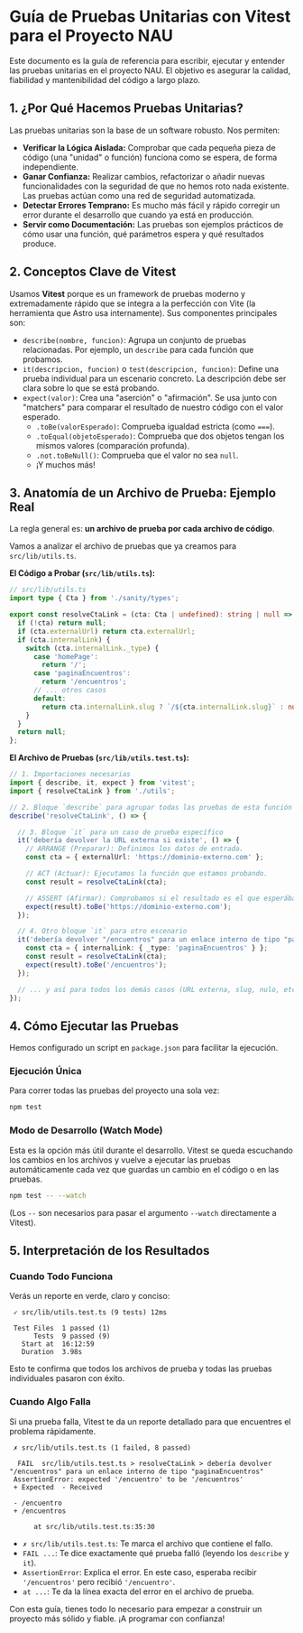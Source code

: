 # Guía de Pruebas Unitarias con Vitest para el Proyecto NAU

Este documento es la guía de referencia para escribir, ejecutar y entender las pruebas unitarias en el proyecto NAU. El objetivo es asegurar la calidad, fiabilidad y mantenibilidad del código a largo plazo.

## 1. ¿Por Qué Hacemos Pruebas Unitarias?

Las pruebas unitarias son la base de un software robusto. Nos permiten:

-   **Verificar la Lógica Aislada:** Comprobar que cada pequeña pieza de código (una "unidad" o función) funciona como se espera, de forma independiente.
-   **Ganar Confianza:** Realizar cambios, refactorizar o añadir nuevas funcionalidades con la seguridad de que no hemos roto nada existente. Las pruebas actúan como una red de seguridad automatizada.
-   **Detectar Errores Temprano:** Es mucho más fácil y rápido corregir un error durante el desarrollo que cuando ya está en producción.
-   **Servir como Documentación:** Las pruebas son ejemplos prácticos de cómo usar una función, qué parámetros espera y qué resultados produce.

## 2. Conceptos Clave de Vitest

Usamos **Vitest** porque es un framework de pruebas moderno y extremadamente rápido que se integra a la perfección con Vite (la herramienta que Astro usa internamente). Sus componentes principales son:

-   `describe(nombre, funcion)`: Agrupa un conjunto de pruebas relacionadas. Por ejemplo, un `describe` para cada función que probamos.
-   `it(descripcion, funcion)` o `test(descripcion, funcion)`: Define una prueba individual para un escenario concreto. La descripción debe ser clara sobre lo que se está probando.
-   `expect(valor)`: Crea una "aserción" o "afirmación". Se usa junto con "matchers" para comparar el resultado de nuestro código con el valor esperado.
    -   `.toBe(valorEsperado)`: Comprueba igualdad estricta (como `===`).
    -   `.toEqual(objetoEsperado)`: Comprueba que dos objetos tengan los mismos valores (comparación profunda).
    -   `.not.toBeNull()`: Comprueba que el valor no sea `null`.
    -   ¡Y muchos más!

## 3. Anatomía de un Archivo de Prueba: Ejemplo Real

La regla general es: **un archivo de prueba por cada archivo de código**.

Vamos a analizar el archivo de pruebas que ya creamos para `src/lib/utils.ts`.

**El Código a Probar (`src/lib/utils.ts`):**

```typescript
// src/lib/utils.ts
import type { Cta } from './sanity/types';

export const resolveCtaLink = (cta: Cta | undefined): string | null => {
  if (!cta) return null;
  if (cta.externalUrl) return cta.externalUrl;
  if (cta.internalLink) {
    switch (cta.internalLink._type) {
      case 'homePage':
        return '/';
      case 'paginaEncuentros':
        return '/encuentros';
      // ... otros casos
      default:
        return cta.internalLink.slug ? `/${cta.internalLink.slug}` : null;
    }
  }
  return null;
};
```

**El Archivo de Pruebas (`src/lib/utils.test.ts`):**

```typescript
// 1. Importaciones necesarias
import { describe, it, expect } from 'vitest';
import { resolveCtaLink } from './utils';

// 2. Bloque `describe` para agrupar todas las pruebas de esta función
describe('resolveCtaLink', () => {

  // 3. Bloque `it` para un caso de prueba específico
  it('debería devolver la URL externa si existe', () => {
    // ARRANGE (Preparar): Definimos los datos de entrada.
    const cta = { externalUrl: 'https://dominio-externo.com' };

    // ACT (Actuar): Ejecutamos la función que estamos probando.
    const result = resolveCtaLink(cta);

    // ASSERT (Afirmar): Comprobamos si el resultado es el que esperábamos.
    expect(result).toBe('https://dominio-externo.com');
  });

  // 4. Otro bloque `it` para otro escenario
  it('debería devolver "/encuentros" para un enlace interno de tipo "paginaEncuentros"', () => {
    const cta = { internalLink: { _type: 'paginaEncuentros' } };
    const result = resolveCtaLink(cta);
    expect(result).toBe('/encuentros');
  });

  // ... y así para todos los demás casos (URL externa, slug, nulo, etc.)
});
```

## 4. Cómo Ejecutar las Pruebas

Hemos configurado un script en `package.json` para facilitar la ejecución.

### Ejecución Única

Para correr todas las pruebas del proyecto una sola vez:

```bash
npm test
```

### Modo de Desarrollo (Watch Mode)

Esta es la opción más útil durante el desarrollo. Vitest se queda escuchando los cambios en los archivos y vuelve a ejecutar las pruebas automáticamente cada vez que guardas un cambio en el código o en las pruebas.

```bash
npm test -- --watch
```
(Los `--` son necesarios para pasar el argumento `--watch` directamente a Vitest).

## 5. Interpretación de los Resultados

### Cuando Todo Funciona

Verás un reporte en verde, claro y conciso:

```
 ✓ src/lib/utils.test.ts (9 tests) 12ms

 Test Files  1 passed (1)
      Tests  9 passed (9)
   Start at  16:12:59
   Duration  3.98s
```
Esto te confirma que todos los archivos de prueba y todas las pruebas individuales pasaron con éxito.

### Cuando Algo Falla

Si una prueba falla, Vitest te da un reporte detallado para que encuentres el problema rápidamente.

```
 ✗ src/lib/utils.test.ts (1 failed, 8 passed)

  FAIL  src/lib/utils.test.ts > resolveCtaLink > debería devolver "/encuentros" para un enlace interno de tipo "paginaEncuentros"
 AssertionError: expected '/encuentro' to be '/encuentros'
 + Expected  - Received

 - /encuentro
 + /encuentros

      at src/lib/utils.test.ts:35:30
```

-   `✗ src/lib/utils.test.ts`: Te marca el archivo que contiene el fallo.
-   `FAIL ...`: Te dice exactamente qué prueba falló (leyendo los `describe` y `it`).
-   `AssertionError`: Explica el error. En este caso, esperaba recibir `'/encuentros'` pero recibió `'/encuentro'`.
-   `at ...`: Te da la línea exacta del error en el archivo de prueba.

Con esta guía, tienes todo lo necesario para empezar a construir un proyecto más sólido y fiable. ¡A programar con confianza!
